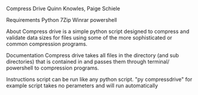 Compress Drive
Quinn Knowles, Paige Schiele

Requirements 
	Python
	7Zip
	Winrar
	powershell

About
	Compress drive is a simple python script designed to compress and validate data sizes for files using some of the more sophisticated or common compression programs.

Documentation
	Compress drive takes all files in the directory (and sub directories) that is contained in and passes them through terminal/ powershell to compression programs. 

Instructions
	script can be run like any python script. "py compressdrive" for example
	script takes no perameters and will run automatically
